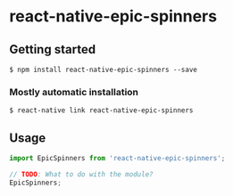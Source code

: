 # react-native-epic-spinners

## Getting started

`$ npm install react-native-epic-spinners --save`

### Mostly automatic installation

`$ react-native link react-native-epic-spinners`

## Usage
```javascript
import EpicSpinners from 'react-native-epic-spinners';

// TODO: What to do with the module?
EpicSpinners;
```
